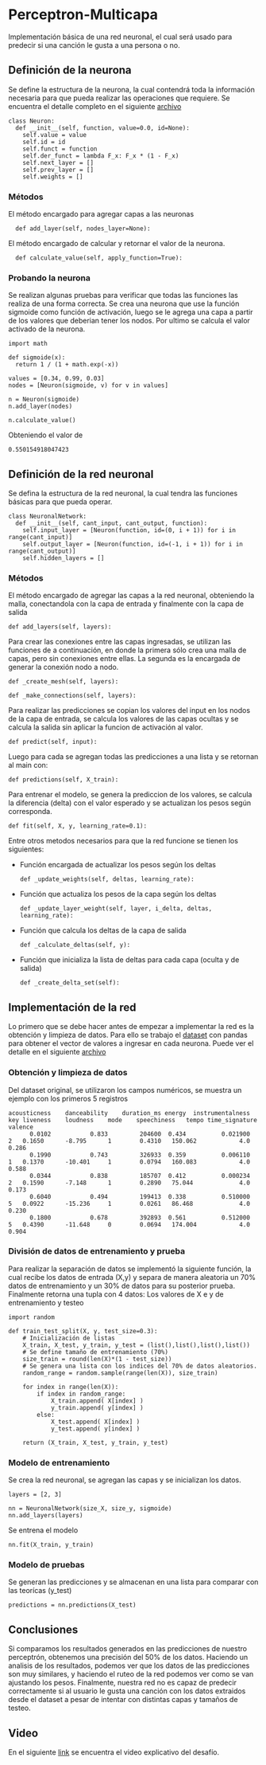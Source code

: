 # Perceptron-Multicapa
Implementación básica de una red neuronal, el cual será usado para predecir si una canción le gusta a una persona o no.

## Definición de la neurona
Se define la estructura de la neurona, la cual contendrá toda la información necesaria para que pueda realizar las operaciones que requiere. Se encuentra el detalle completo en el siguiente [archivo](/src/notebooks/NeuronalNetwork.ipynb)

    class Neuron:
      def __init__(self, function, value=0.0, id=None):
        self.value = value
        self.id = id
        self.funct = function
        self.der_funct = lambda F_x: F_x * (1 - F_x)
        self.next_layer = []
        self.prev_layer = []
        self.weights = []

### Métodos
El método encargado para agregar capas a las neuronas

      def add_layer(self, nodes_layer=None):

El método encargado de calcular y retornar el valor de la neurona.

      def calculate_value(self, apply_function=True):

### Probando la neurona
Se realizan algunas pruebas para verificar que todas las funciones las realiza de una forma correcta. Se crea una neurona que use la función sigmoide como función de activación, luego se le agrega una capa a partir de los valores que deberian tener los nodos. Por ultimo se calcula el valor activado de la neurona.

    import math

    def sigmoide(x):
      return 1 / (1 + math.exp(-x))

    values = [0.34, 0.99, 0.03]
    nodes = [Neuron(sigmoide, v) for v in values]

    n = Neuron(sigmoide)
    n.add_layer(nodes)

    n.calculate_value()
    
Obteniendo el valor de 

    0.550154918047423
    
    
## Definición de la red neuronal
Se defina la estructura de la red neuronal, la cual tendra las funciones básicas para que pueda operar.

    class NeuronalNetwork:
      def __init__(self, cant_input, cant_output, function):
        self.input_layer = [Neuron(function, id=(0, i + 1)) for i in range(cant_input)]
        self.output_layer = [Neuron(function, id=(-1, i + 1)) for i in range(cant_output)]
        self.hidden_layers = []
        
### Métodos

El método encargado de agregar las capas a la red neuronal, obteniendo la malla, conectandola con la capa de entrada y finalmente con la capa de salida

    def add_layers(self, layers):

Para crear las conexiones entre las capas ingresadas, se utilizan las funciones de a continuación, en donde la primera sólo crea una malla de capas, pero sin conexiones entre ellas. La segunda es la encargada de generar la conexión nodo a nodo.

    def _create_mesh(self, layers):

    def _make_connections(self, layers):
      
Para realizar las predicciones se copian los valores del input en los nodos de la capa de entrada, se calcula los valores de las capas ocultas y se calcula la salida sin aplicar la funcion de activación al valor.

    def predict(self, input):
    
Luego para cada se agregan todas las predicciones a una lista y se retornan al main con:
    
    def predictions(self, X_train):
          
Para entrenar el modelo, se genera la prediccion de los valores, se calcula la diferencia (delta) con el valor esperado y se actualizan los pesos según corresponda.

    def fit(self, X, y, learning_rate=0.1):
    
Entre otros metodos necesarios para que la red funcione se tienen los siguientes:

* Función encargada de actualizar los pesos según los deltas

      def _update_weights(self, deltas, learning_rate):
    
* Función que actualiza los pesos de la capa según los deltas

      def _update_layer_weight(self, layer, i_delta, deltas, learning_rate):
    
* Función que calcula los deltas de la capa de salida

      def _calculate_deltas(self, y):
    
* Función que inicializa la lista de deltas para cada capa (oculta y de salida)
  
      def _create_delta_set(self):
      
## Implementación de la red

Lo primero que se debe hacer antes de empezar a implementar la red es la obtención y limpieza de datos. Para ello se trabajo el [dataset](/src/dataset/data.csv) con pandas para obtener el vector de valores a ingresar en cada neurona. Puede ver el detalle en el siguiente [archivo](/src/notebooks/Dataset.ipynb)

### Obtención y limpieza de datos

Del dataset original, se utilizaron los campos numéricos, se muestra un ejemplo con los primeros 5 registros

    acousticness	danceability	duration_ms	energy	instrumentalness	key	liveness	loudness	mode	speechiness	  tempo	time_signature	valence
          0.0102	       0.833	     204600	 0.434	        0.021900	  2	  0.1650	  -8.795	  1	       0.4310	150.062	           4.0	  0.286	
          0.1990	       0.743     	 326933	 0.359	        0.006110	  1	  0.1370	  -10.401	  1	       0.0794	160.083	           4.0	  0.588
          0.0344	       0.838	     185707	 0.412	        0.000234	  2	  0.1590	  -7.148	  1	       0.2890	75.044	           4.0	  0.173
          0.6040	       0.494	     199413	 0.338	        0.510000	  5	  0.0922	  -15.236	  1	       0.0261	86.468	           4.0	  0.230
          0.1800	       0.678	     392893	 0.561	        0.512000	  5	  0.4390	  -11.648	  0	       0.0694	174.004	           4.0	  0.904

### División de datos de entrenamiento y prueba

Para realizar la separación de datos se implementó la siguiente función, la cual recibe los datos de entrada (X,y) y separa de manera aleatoria un 70% datos de entrenamiento y un 30% de datos para su posterior prueba. Finalmente retorna una tupla con 4 datos: Los valores de X e y de entrenamiento y testeo

    import random

    def train_test_split(X, y, test_size=0.3):
        # Inicialización de listas
        X_train, X_test, y_train, y_test = (list(),list(),list(),list())
        # Se define tamaño de entrenamiento (70%)
        size_train = round(len(X)*(1 - test_size))
        # Se genera una lista con los indices del 70% de datos aleatorios.
        random_range = random.sample(range(len(X)), size_train)

        for index in range(len(X)):
            if index in random_range:
                X_train.append( X[index] )
                y_train.append( y[index] )
            else:
                X_test.append( X[index] )
                y_test.append( y[index] )

        return (X_train, X_test, y_train, y_test)
        
### Modelo de entrenamiento
Se crea la red neuronal, se agregan las capas y se inicializan los datos.

    layers = [2, 3]

    nn = NeuronalNetwork(size_X, size_y, sigmoide)
    nn.add_layers(layers)
    
Se entrena el modelo

    nn.fit(X_train, y_train)
    
### Modelo de pruebas
Se generan las predicciones y se almacenan en una lista para comparar con las teorícas (y_test)

    predictions = nn.predictions(X_test)
    
## Conclusiones
Si comparamos los resultados generados en las predicciones de nuestro perceptrón, obtenemos una precisión del 50% de los datos.
Haciendo un analisis de los resultados, podemos ver que los datos de las predicciones son muy similares, y haciendo el ruteo de
la red podemos ver como se van ajustando los pesos. Finalmente, nuestra red no es capaz de predecir correctamente si al usuario
le gusta una canción con los datos extraidos desde el dataset a pesar de intentar con distintas capas y tamaños de testeo.

## Video
En el siguiente [link](https://drive.google.com/drive/folders/18j8_XpWpYjkRARHtlxg8IixK0LkxsiCk?usp=sharing) se encuentra el video explicativo del desafío.
